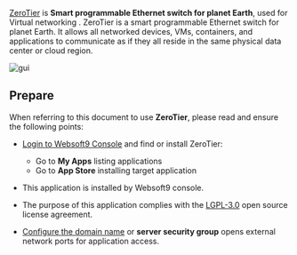 [ZeroTier](https://www.zerotier.com) is **Smart programmable Ethernet switch for planet Earth**, used for Virtual networking . ZeroTier is a smart programmable Ethernet switch for planet Earth. It allows all networked devices, VMs, containers, and applications to communicate as if they all reside in the same physical data center or cloud region.


![gui](https://libs.websoft9.com/Websoft9/DocsPicture/zh/zerotier/zerotier-gui-websoft9.png)


## Prepare

When referring to this document to use **ZeroTier**, please read and ensure the following points:

- [Login to Websoft9 Console](./login-console) and find or install ZeroTier:
  - Go to **My Apps** listing applications 
  - Go to **App Store** installing target application

- This application is installed by Websoft9 console.


- The purpose of this application complies with the [LGPL-3.0](https://opensource.org/licenses/LGPL-3.0) open source license agreement.


- [Configure the domain name](./domain-set) or **server security group** opens external network ports for application access.